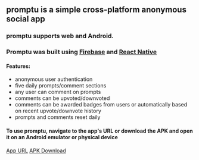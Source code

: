## promptu is a simple cross-platform anonymous social app 

### promptu supports web and Android.
### Promptu was built using [Firebase](https://firebase.google.com/) and [React Native](https://reactnative.dev/)

#### Features:
- anonymous user authentication
- five daily prompts/comment sections
- any user can comment on prompts
- comments can be upvoted/downvoted
- comments can be awarded badges from users or automatically based on recent upvote/downvote history
- prompts and comments reset daily

####  To use promptu, navigate to the app's URL or download the APK and open it on an Android emulator or physical device
[App URL](https://promptu-4f001.web.app/)
[APK Download](https://drive.google.com/file/d/1VfMS8bDTeDuh7ESWg0Kgiin9kdXGl1Og/view?usp=sharing)
